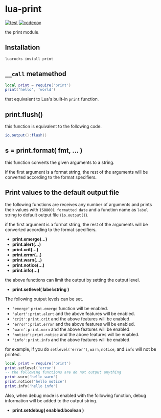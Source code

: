 # lua-print

[![test](https://github.com/mah0x211/lua-print/actions/workflows/test.yml/badge.svg)](https://github.com/mah0x211/lua-print/actions/workflows/test.yml)
[![codecov](https://codecov.io/gh/mah0x211/lua-print/branch/master/graph/badge.svg)](https://codecov.io/gh/mah0x211/lua-print)


the print module.


## Installation

```
luarocks install print
```


## `__call` metamethod

```lua
local print = require('print')
print('hello', 'world')
```

that equivalent to Lua's built-in `print` function.


## print.flush()

this function is equivalent to the following code.

```lua
io.output():flush()
```


## s = print.format( fmt, ... )

this function converts the given arguments to a string.

if the first argument is a format string, the rest of the arguments will be converted according to the format specifiers.


## Print values to the default output file

the following functions are receives any number of arguments and prints their values with `ISO8601 formatted date` and a function name as `label` string to default output file (`io.output()`).

if the first argument is a format string, the rest of the arguments will be converted according to the format specifiers.

- **print.emerge(...)**
- **print.alert(...)**
- **print.crit(...)**
- **print.error(...)**
- **print.warn(...)**
- **print.notice(...)**
- **print.info(...)**

the above functions can limit the output by setting the output level.

- **print.setlevel( label:string )**

The following output levels can be set.

- `'emerge'` `print.emerge` function will be enabled.
- `'alert'`: `print.alert` and the above features will be enabled.
- `'crit'`: `print.crit` and the above features will be enabled.
- `'error'`: `print.error` and the above features will be enabled.
- `'warn'`: `print.warn` and the above features will be enabled.
- `'notice'`: `print.notice` and the above features will be enabled.
- `'info'`: `print.info` and the above features will be enabled.

for example, if you do `setlevel('error')`, `warn`, `notice`, and `info` will not be printed.

```lua
local print = require('print')
print.setlevel('error')
-- the following functions are do not output anything
print.warn('hello warn')
print.notice('hello notice')
print.info('hello info')
```

Also, when debug mode is enabled with the following function, debug information will be added to the output string.

- **print.setdebug( enabled:boolean )**

